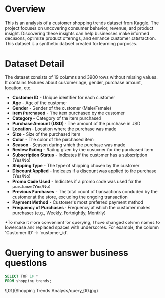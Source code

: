 # Overview
This is an analysis of a customer shopping trends dataset from Kaggle. The project focuses on uncovering consumer behavior, revenue, and product insight. Discovering these insights can help businesses make informed decisions, optimize product offerings, and enhance customer satisfaction. This dataset is a synthetic dataset created for learning purposes.

# Dataset Detail
The dataset consists of 19 columns and 3900 rows without missing values. It contains features about customer age, gender, purchase amount, location, etc. 

-	**Customer ID** - Unique identifier for each customer
-	**Age** - Age of the customer
-	**Gender** - Gender of the customer (Male/Female)
-	**Item Purchased** - The item purchased by the customer
-	**Category** - Category of the item purchased
-	**Purchase Amount (USD)** - The amount of the purchase in USD
-	**Location** - Location where the purchase was made
-	**Size** - Size of the purchased item
-	**Color** - The color of the purchased item
-	**Season** - Season during which the purchase was made
-	**Review Rating** - Rating given by the customer for the purchased item
-	**Subscription Status** - Indicates if the customer has a subscription (Yes/No)
-	**Shipping Type** - The type of shipping chosen by the customer
-	**Discount Applied** - Indicates if a discount was applied to the purchase (Yes/No)
-	**Promo Code Used** - Indicates if a promo code was used for the purchase (Yes/No)
-	**Previous Purchases** - The total count of transactions concluded by the customer at the store, excluding the ongoing transaction
-	**Payment Method** - Customer's most preferred payment method
-	**Frequency of Purchases** - Frequency at which the customer makes purchases (e.g., Weekly, Fortnightly, Monthly)

*To make it more convenient for querying, I have changed column names to lowercase and replaced spaces with underscores. For example, the column 'Customer ID' -> 'customer_id'.

# Querying to answer business questions

```sql
SELECT TOP 10 *
FROM shopping_trends;
```
![01](Shopping Trends Analysis/query_00.jpg)
